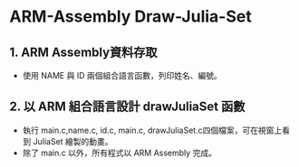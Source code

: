 # ARM-Assembly Draw-Julia-Set  

## 1. ARM Assembly資料存取  
* 使用 NAME 與 ID 兩個組合語言函數，列印姓名、編號。  
## 2. 以 ARM 組合語言設計 drawJuliaSet 函數  
* 執行 main.c,name.c, id.c, main.c, drawJuliaSet.c四個檔案，可在視窗上看到 JuliaSet 繪製的動畫。  
* 除了 main.c 以外，所有程式以 ARM Assembly 完成。
